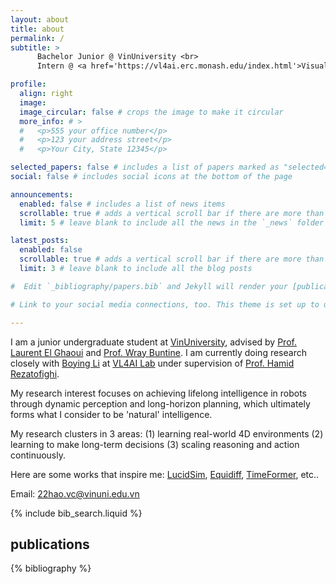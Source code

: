 ```yaml
---
layout: about
title: about
permalink: /
subtitle: >
      Bachelor Junior @ VinUniversity <br>
      Intern @ <a href='https://vl4ai.erc.monash.edu/index.html'>Visual & Learning for Autonomous AI Lab</a>

profile:
  align: right
  image: 
  image_circular: false # crops the image to make it circular
  more_info: # >
  #   <p>555 your office number</p>
  #   <p>123 your address street</p>
  #   <p>Your City, State 12345</p>

selected_papers: false # includes a list of papers marked as "selected={true}"
social: false # includes social icons at the bottom of the page

announcements:
  enabled: false # includes a list of news items
  scrollable: true # adds a vertical scroll bar if there are more than 3 news items
  limit: 5 # leave blank to include all the news in the `_news` folder

latest_posts:
  enabled: false
  scrollable: true # adds a vertical scroll bar if there are more than 3 new posts items
  limit: 3 # leave blank to include all the blog posts

#  Edit `_bibliography/papers.bib` and Jekyll will render your [publications page](/al-folio/publications/) automatically.

# Link to your social media connections, too. This theme is set up to use [Font Awesome icons](https://fontawesome.com/) and [Academicons](https://jpswalsh.github.io/academicons/), like the ones below.

---
```


I am a junior undergraduate student at [VinUniversity](https://vinuni.edu.vn/), advised by [Prof. Laurent El Ghaoui](https://people.eecs.berkeley.edu/~elghaoui/) and [Prof. Wray Buntine](https://bayesian-models.org/). I am currently doing research closely with [Boying Li](https://leeby68.github.io/) at [VL4AI Lab](https://vl4ai.erc.monash.edu/index.html) under supervision of [Prof. Hamid Rezatofighi](https://research.monash.edu/en/persons/hamid-rezatofighi).

My research interest focuses on achieving lifelong intelligence in robots through dynamic perception and long-horizon planning, which ultimately forms what I consider to be 'natural' intelligence.

My research clusters in 3 areas: (1) learning real-world 4D environments (2) learning to make long-term decisions (3) scaling reasoning and action continuously.

Here are some works that inspire me: [LucidSim](https://lucidsim.github.io/), [Equidiff](https://equidiff.github.io/), [TimeFormer](https://patrickddj.github.io/TimeFormer/), etc..

Email: [22hao.vc@vinuni.edu.vn](22hao.vc@vinuni.edu.vn)

{% include bib_search.liquid %}

<div class="publications">

<div class="header-bar">
  <h2>publications</h2>
</div>

{% bibliography %}

</div>

